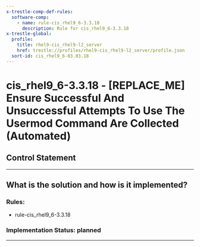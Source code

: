 ```yaml
---
x-trestle-comp-def-rules:
  software-comp:
    - name: rule-cis_rhel9_6-3.3.18
      description: Rule for cis_rhel9_6-3.3.18
x-trestle-global:
  profile:
    title: rhel9-cis_rhel9-l2_server
    href: trestle://profiles/rhel9-cis_rhel9-l2_server/profile.json
  sort-id: cis_rhel9_6-03.03.18
---
```


# cis_rhel9_6-3.3.18 - \[REPLACE_ME\] Ensure Successful And Unsuccessful Attempts To Use The Usermod Command Are Collected (Automated)

## Control Statement

______________________________________________________________________

## What is the solution and how is it implemented?

<!-- For implementation status enter one of: implemented, partial, planned, alternative, not-applicable -->

<!-- Note that the list of rules under ### Rules: is read-only and changes will not be captured after assembly to JSON -->

<!-- Add control implementation description here for control: cis_rhel9_6-3.3.18 -->

### Rules:

  - rule-cis_rhel9_6-3.3.18

### Implementation Status: planned

______________________________________________________________________
